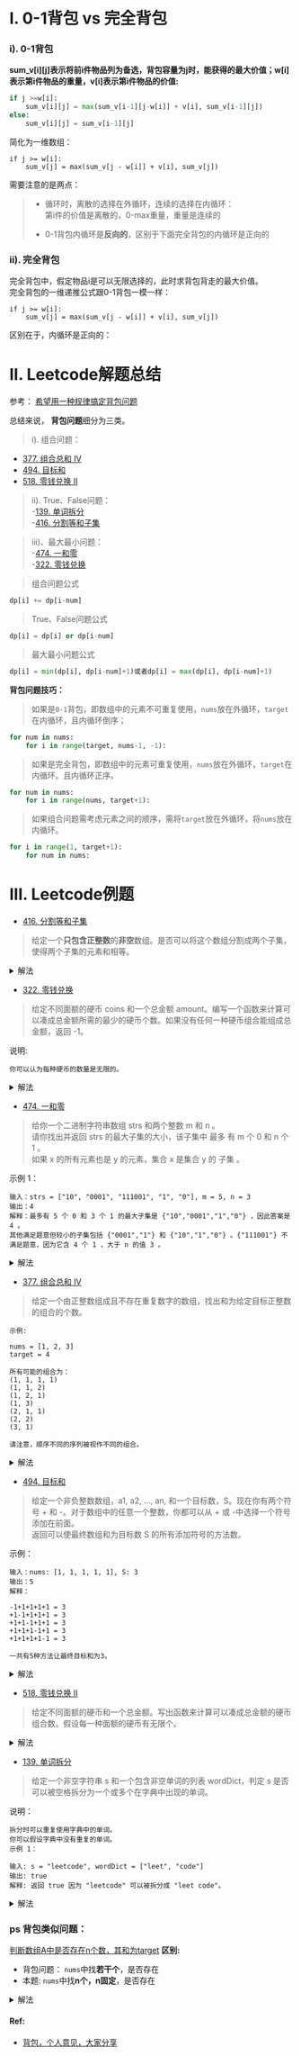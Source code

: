# I. 0-1背包 vs 完全背包

### i). 0-1背包

**sum_v[i][j]表示将前i件物品列为备选，背包容量为j时，能获得的最大价值；w[i]表示第i件物品的重量，v[i]表示第i件物品的价值:**

```python
if j >=w[i]:
    sum_v[i][j] = max(sum_v[i-1][j-w[i]] + v[i], sum_v[i-1][j])
else:
    sum_v[i][j] = sum_v[i-1][j]
```
简化为一维数组：
```python3
if j >= w[i]:
    sum_v[j] = max(sum_v[j - w[i]] + v[i], sum_v[j])
```
需要注意的是两点：
> * 循环时，离散的选择在外循环，连续的选择在内循环：        
第i件的价值是离散的，0-max重量，重量是连续的
>         
> * 0-1背包内循环是**反向的**，区别于下面完全背包的内循环是正向的

### ii). 完全背包
完全背包中，假定物品i是可以无限选择的，此时求背包背走的最大价值。   
完全背包的一维递推公式跟0-1背包一模一样：
```python3
if j >= w[i]:
    sum_v[j] = max(sum_v[j - w[i]] + v[i], sum_v[j])
```

区别在于，内循环是正向的：

# II. Leetcode解题总结

参考： [希望用一种规律搞定背包问题](https://leetcode-cn.com/problems/combination-sum-iv/solution/xi-wang-yong-yi-chong-gui-lu-gao-ding-bei-bao-wen-/)

总结来说， **背包问题**细分为三类。

>i). 组合问题：      
- [377. 组合总和 Ⅳ](https://leetcode-cn.com/problems/combination-sum-iv)      
- [494. 目标和](https://leetcode-cn.com/problems/target-sum)     
- [518. 零钱兑换 II](https://leetcode-cn.com/problems/coin-change-2)     

>ii). True、False问题：     
-[139. 单词拆分](https://leetcode-cn.com/problems/word-break)     
-[416. 分割等和子集](https://leetcode-cn.com/problems/partition-equal-subset-sum)

>iii)、最大最小问题：       
-[474. 一和零](https://leetcode-cn.com/problems/ones-and-zeroes)      
-[322. 零钱兑换](https://leetcode-cn.com/problems/coin-change)


>组合问题公式
```python
dp[i] += dp[i-num]
```

>True、False问题公式
```python
dp[i] = dp[i] or dp[i-num]
```

>最大最小问题公式
```python
dp[i] = min(dp[i], dp[i-num]+1)或者dp[i] = max(dp[i], dp[i-num]+1)
```

**背包问题技巧：**
>如果是`0-1`背包，即数组中的元素不可重复使用，`nums`放在外循环，`target`在内循环，且内循环倒序；
```python
for num in nums:
    for i in range(target, nums-1, -1):
```

>如果是完全背包，即数组中的元素可重复使用，`nums`放在外循环，`target`在内循环。且内循环正序。
```python
for num in nums:
    for i in range(nums, target+1):
```

>如果组合问题需考虑元素之间的顺序，需将`target`放在外循环，将`nums`放在内循环。
```python
for i in range(1, target+1):
    for num in nums:
```

# III. Leetcode例题

- [416. 分割等和子集](https://leetcode-cn.com/problems/partition-equal-subset-sum/)

> 给定一个**只包含正整数**的**非空**数组。是否可以将这个数组分割成两个子集，使得两个子集的元素和相等。

<details>
    <summary>解法</summary>
    
```python3
# 1. 如果nums的总和为奇数，则不可能分为两个和相等的子数组
# 2. 如果nums的总和为偶数，则等价于：从nums中选出如果个子数组，使得其总和等于 SUM/2
#    这时，等价于 0-1 背包问题。
class Solution:
    def canPartition(self, nums: List[int]) -> bool:
        SUM = sum(nums)
        # 如果nums的总和为奇数，则不可分，返回False
        if SUM & 1:
            return False
        # 套用 0-1 背包问题：从nums中选择若干元素，使得它们构成的子数组总和等于 SUM/2
        SUM = SUM // 2
        res = [False] * (SUM + 1)
        # dp的base case
        res[0] = True
        # 1. 离散的选择作为外循环
        for num in nums:
            # 2. 0-1 背包是内循环反向迭代
            for j in range(SUM, num - 1, -1):
                res[j] = res[j] or res[j - num]
        return res[SUM]
```

</details>


   
- [322. 零钱兑换](https://leetcode-cn.com/problems/coin-change/)    
> 给定不同面额的硬币 coins 和一个总金额 amount。编写一个函数来计算可以凑成总金额所需的最少的硬币个数。如果没有任何一种硬币组合能组成总金额，返回 -1。

说明:

```shell
你可以认为每种硬币的数量是无限的。
```

<details>
    <summary>解法</summary>
    
```python3
class Solution(object):
    def coinChange(self, coins, amount):
        """
        :type coins: List[int]
        :type amount: int
        :rtype: int
        """
        if not coins or amount < 1: return 0
        dp = [amount + 1] * (amount + 1)
        dp[0] = 0
        # 1. 离散的在外循环
        for coin in coins:
            # 2. 内循环是正向的
            for i in range(coin, amount + 1):
                dp[i] = min(dp[i], dp[i - coin] + 1)
        return -1 if dp[amount] > amount else dp[amount]
```

</details>

- [474. 一和零](https://leetcode-cn.com/problems/ones-and-zeroes)   
> 给你一个二进制字符串数组 strs 和两个整数 m 和 n 。           
请你找出并返回 strs 的最大子集的大小，该子集中 最多 有 m 个 0 和 n 个 1 。         
如果 x 的所有元素也是 y 的元素，集合 x 是集合 y 的 子集 。

示例 1：
```shell script
输入：strs = ["10", "0001", "111001", "1", "0"], m = 5, n = 3
输出：4
解释：最多有 5 个 0 和 3 个 1 的最大子集是 {"10","0001","1","0"} ，因此答案是 4 。
其他满足题意但较小的子集包括 {"0001","1"} 和 {"10","1","0"} 。{"111001"} 不满足题意，因为它含 4 个 1 ，大于 n 的值 3 。
```

<details>
    <summary>解法</summary>
    
```python
class Solution:
    def findMaxForm(self, strs: List[str], m: int, n: int) -> int:
        dp = [[0 for _ in range(n + 1)] for _ in range(m + 1)]
        # 备选物件在外循环
        for s in strs:
            cnt0 = s.count('0')
            cnt1 = s.count('1')
            # 连续的背包重量在内循环
            # 0-1背包是逆序遍历，且到当前物件重量止，而完全背包则为正序
            for i in range(m, cnt0 - 1, -1):
                for j in range(n, cnt1 - 1, -1):
                    dp[i][j] = max(dp[i][j], dp[i - cnt0][j - cnt1] + 1)
        return dp[-1][-1]
```

</details>
 
- [377. 组合总和 Ⅳ](https://leetcode-cn.com/problems/combination-sum-iv) 
> 给定一个由正整数组成且不存在重复数字的数组，找出和为给定目标正整数的组合的个数。
```
示例:

nums = [1, 2, 3]
target = 4

所有可能的组合为：
(1, 1, 1, 1)
(1, 1, 2)
(1, 2, 1)
(1, 3)
(2, 1, 1)
(2, 2)
(3, 1)

请注意，顺序不同的序列被视作不同的组合。
```

<details>
    <summary>解法</summary>
    
```python
class Solution:
    def combinationSum4(self, nums: List[int], target: int) -> int:
        dp = [0] * (target + 1)
        dp[0] = 1
        for i in range(1, target + 1):
            for num in nums:
                if i >= num:
                    dp[i] += dp[i - num]
        return dp[-1]
```

</details>
 
- [494. 目标和](https://leetcode-cn.com/problems/target-sum)     
> 给定一个非负整数数组，a1, a2, ..., an, 和一个目标数，S。现在你有两个符号 + 和 -。对于数组中的任意一个整数，你都可以从 + 或 -中选择一个符号添加在前面。         
返回可以使最终数组和为目标数 S 的所有添加符号的方法数。

示例：
```shell
输入：nums: [1, 1, 1, 1, 1], S: 3
输出：5
解释：

-1+1+1+1+1 = 3
+1-1+1+1+1 = 3
+1+1-1+1+1 = 3
+1+1+1-1+1 = 3
+1+1+1+1-1 = 3

一共有5种方法让最终目标和为3。
```
<details>
    <summary>解法</summary>
    
```python
class Solution:
    def findTargetSumWays(self, nums: List[int], S: int) -> int:
        # 典型01背包问题：nums中找到若干个数，使得总和为SUM
        def helper(nums, SUM):
            dp = [0] * (SUM + 1)
            dp[0] = 1
            for num in nums:
                for i in range(SUM, num - 1, -1):
                    dp[i] += dp[i - num]
            return dp[-1]
        """ 
        原题等价于：在nums中找到正数子集P， 和负数子集N，使得:
        P - N = S
        从而，P + N + P - N = P + N + S
        所以， P = (S + SUM) // 2
        进而，转化为01背包问题：从nums中找到正数子集P
        """
        SUM = sum(nums)
        if S > SUM or S < -SUM or (S + SUM) & 1:
            return 0
        return helper(nums, (SUM + S) >> 1)
```

</details>

- [518. 零钱兑换 II](https://leetcode-cn.com/problems/coin-change-2) 
> 给定不同面额的硬币和一个总金额。写出函数来计算可以凑成总金额的硬币组合数。假设每一种面额的硬币有无限个。    
<details>
    <summary>解法</summary>
    
```python
class Solution:
    def change(self, amount: int, coins: List[int]) -> int:
        dp = [0] * (amount + 1)
        dp[0] = 1
        for coin in coins:
            for i in range(coin, amount + 1):
                dp[i] += dp[i - coin]
        return dp[-1]
```

</details>
 
- [139. 单词拆分](https://leetcode-cn.com/problems/word-break)
> 给定一个非空字符串 s 和一个包含非空单词的列表 wordDict，判定 s 是否可以被空格拆分为一个或多个在字典中出现的单词。

说明：
```shell
拆分时可以重复使用字典中的单词。
你可以假设字典中没有重复的单词。
示例 1：

输入: s = "leetcode", wordDict = ["leet", "code"]
输出: true
解释: 返回 true 因为 "leetcode" 可以被拆分成 "leet code"。
```
<details>
    <summary>解法</summary>
    
```python
class Solution:
    def wordBreak(self, s: str, wordDict: List[str]) -> bool:
        if not wordDict:
            return False
        if not s:
            return True
        n = len(s)
        dp = [False for _ in range(n + 1)]
        dp[0] = True
        # dp里面的dp[i]表示基1的第i个元素
        for i in range(1, n + 1):
            for j in range(i):
                # s[j:i]是基0的，相当于基1的第j+1个元素开始
                if dp[j] and s[j:i] in wordDict:
                    dp[i] = True
                    break 
        return dp[-1]
```

</details>

### ps 背包类似问题：

[判断数组A中是否存在n个数，其和为target](./必背的快速模板.md/)
**区别:**
- 背包问题： `nums`中找**若干个**，是否存在
- 本题: `nums`中找**n个，n固定**，是否存在

<details>
    <summary>解法</summary>
    
```python3
# A有序
def dfs(A, begin, size, target):
    # base case
    if size == 0:
        return target == 0
    # 不可能存在
    if A[begin] * size > target:
        return False
    for i in range(begin, len(A) - size + 1):
        # 避免重复的数作为第一个数
        if i > begin and A[i] == A[i - 1]:
            continue
        if dfs(A, i + 1, size - 1, target - A[i]):
            return True
    return False
```

</details>

#### Ref:
- [背包，个人意见，大家分享](https://leetcode-cn.com/problems/coin-lcci/solution/bei-bao-jiu-jiang-ge-ren-yi-jian-da-jia-fen-xiang-/)
